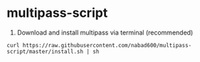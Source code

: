 # multipass-script
1. Download and install multipass via terminal (recommended)

  `curl https://raw.githubusercontent.com/nabad600/multipass-script/master/install.sh | sh`
